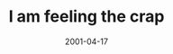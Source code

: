 ---
layout: base.njk
title : 'I am feeling the crap' 
view_title : 'I am feeling the crap' 
year : '2001' 
date : '2001-04-17' 
img_file : '/drawing/feelingthecrap.png' 
html_file : 'feelingcrap' 
next_html : 'feelgoodabout.html' 
year_order : '65' 
permalink : "title/{{html_file}}.html"
---